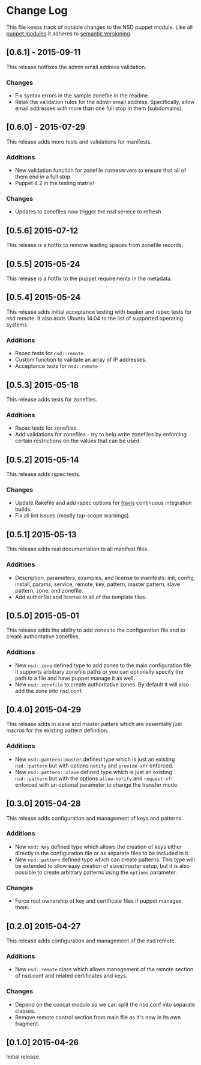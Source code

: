 # Change Log

This file keeps track of notable changes to the NSD puppet module. Like all
[puppet modules](https://forge.puppetlabs.com) it adheres to
[semantic versioning](http://semver.org).

## [0.6.1] - 2015-09-11

This release hotfixes the admin email address validation.

### Changes

* Fix syntax errors in the sample zonefile in the readme.
* Relax the validation rules for the admin email address. Specifically, allow
  email addresses with more than one full stop in them (subdomains).

## [0.6.0] - 2015-07-29

This release adds more tests and validations for manifests.

### Additions

* New validation function for zonefile nameservers to ensure that all of them
  end in a full stop.
* Puppet 4.2 in the testing matrix!

### Changes

* Updates to zonefiles now trigger the nsd service to refresh

## [0.5.6] 2015-07-12

This release is a hotfix to remove leading spaces from zonefile records.

## [0.5.5] 2015-05-24

This release is a hotfix to the puppet requirements in the metadata.

## [0.5.4] 2015-05-24

This release adds initial acceptance testing with beaker and rspec tests for
nsd remote. It also adds Ubuntu 14.04 to the list of supported operating
systems.

### Additions

* Rspec tests for `nsd::remote`.
* Custom function to validate an array of IP addresses.
* Acceptance tests for `nsd::remote`

## [0.5.3] 2015-05-18

This release adds tests for zonefiles.

### Additions

* Rspec tests for zonefiles.
* Add validations for zonefiles - try to help write zonefiles by enforcing
  certain restrictions on the values that can be used.

## [0.5.2] 2015-05-14

This release adds rspec tests.

### Changes

* Update Rakefile and add rspec options for [travis](https://travis-ci.org)
  continuous integration builds.
* Fix all lint issues (mostly top-scope warnings).

## [0.5.1] 2015-05-13

This release adds real documentation to all manifest files.

### Additions

* Description, parameters, examples, and license to manifests: init, config,
  install, params, service, remote, key, pattern, master pattern, slave
  pattern, zone, and zonefile.
* Add author list and license to all of the template files.

## [0.5.0] 2015-05-01

This release adds the ability to add zones to the configuration file and to
create authoritative zonefiles.

### Additions

* New `nsd::zone` defined type to add zones to the main configuration file. It
  supports arbitrary zonefile paths or you can optionally specify the path to a
  file and have puppet manage it as well.
* New `nsd::zonefile` to create authoritative zones. By default it will also
  add the zone into nsd.conf.

## [0.4.0] 2015-04-29

This release adds in slave and master patters which are essentially just macros
for the existing pattern definition.

### Additions

* New `nsd::pattern::master` defined type which is just an existing
  `nsd::pattern` but with options `notify` and `provide-xfr` enforced.
* New `nsd::pattern::slave` defined type which is just an existing
  `nsd::pattern` but with the options `allow-notify` and `request-xfr` enforced
  with an optional parameter to change the transfer mode.

## [0.3.0] 2015-04-28

This release adds configuration and management of keys and patterns.

### Additions

* New `nsd::key` defined type which allows the creation of keys either directly
  in the configuration file or as separate files to be included in it.
* New `nsd::pattern` defined type which can create patterns. This type will be
  extended to allow easy creation of slave/master setup, but it is also
  possible to create arbitrary patterns using the `options` parameter.

### Changes

* Force root ownership of key and certificate files if puppet manages them.

## [0.2.0] 2015-04-27

This release adds configuration and management of the nsd remote.

### Additions

* New `nsd::remote` class which allows management of the remote section of
  nsd.conf and related certificates and keys.

### Changes

* Depend on the concat module so we can split the nsd.conf into separate
  classes.
* Remove remote control section from main file as it's now in its own fragment.

## [0.1.0] 2015-04-26

Initial release.
